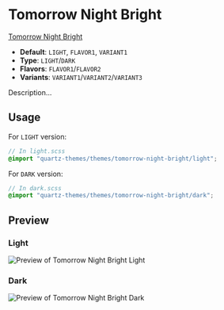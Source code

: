 # Tomorrow Night Bright

[Tomorrow Night Bright](#)

- **Default**: `LIGHT`, `FLAVOR1`, `VARIANT1`
- **Type**: `LIGHT`/`DARK`
- **Flavors**: `FLAVOR1`/`FLAVOR2`
- **Variants**: `VARIANT1`/`VARIANT2`/`VARIANT3`

Description...

## Usage

For `LIGHT` version:

```scss
// In light.scss
@import "quartz-themes/themes/tomorrow-night-bright/light";
```

For `DARK` version:

```scss
// In dark.scss
@import "quartz-themes/themes/tomorrow-night-bright/dark";
```

## Preview

### Light

![Preview of Tomorrow Night Bright Light](preview-light.png)

### Dark

![Preview of Tomorrow Night Bright Dark](preview-dark.png)
